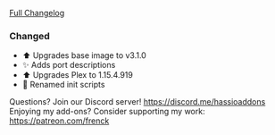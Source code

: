 [Full Changelog][changelog]

### Changed

- :arrow_up: Upgrades base image to v3.1.0
- :sparkles: Adds port descriptions
- :arrow_up: Upgrades Plex to 1.15.4.919
- :hammer: Renamed init scripts

[changelog]: https://github.com/hassio-addons/addon-plex/compare/v2.0.0...v2.0.1

Questions? Join our Discord server! https://discord.me/hassioaddons
Enjoying my add-ons? Consider supporting my work: https://patreon.com/frenck